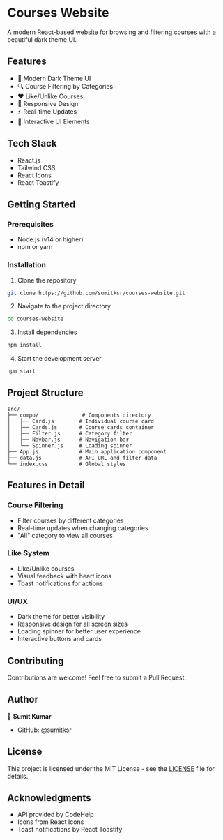 # Courses Website

A modern React-based website for browsing and filtering courses with a beautiful dark theme UI.

## Features

- 🎨 Modern Dark Theme UI
- 🔍 Course Filtering by Categories
- ❤️ Like/Unlike Courses
- 📱 Responsive Design
- ⚡ Real-time Updates
- 🎯 Interactive UI Elements

## Tech Stack

- React.js
- Tailwind CSS
- React Icons
- React Toastify

## Getting Started

### Prerequisites

- Node.js (v14 or higher)
- npm or yarn

### Installation

1. Clone the repository
```bash
git clone https://github.com/sumitksr/courses-website.git
```

2. Navigate to the project directory
```bash
cd courses-website
```

3. Install dependencies
```bash
npm install
```

4. Start the development server
```bash
npm start
```

## Project Structure

```
src/
├── compo/              # Components directory
│   ├── Card.js        # Individual course card
│   ├── Cards.js       # Course cards container
│   ├── Filter.js      # Category filter
│   ├── Navbar.js      # Navigation bar
│   └── Spinner.js     # Loading spinner
├── App.js             # Main application component
├── data.js            # API URL and filter data
└── index.css          # Global styles
```

## Features in Detail

### Course Filtering
- Filter courses by different categories
- Real-time updates when changing categories
- "All" category to view all courses

### Like System
- Like/Unlike courses
- Visual feedback with heart icons
- Toast notifications for actions

### UI/UX
- Dark theme for better visibility
- Responsive design for all screen sizes
- Loading spinner for better user experience
- Interactive buttons and cards

## Contributing

Contributions are welcome! Feel free to submit a Pull Request.

## Author

👤 **Sumit Kumar**
- GitHub: [@sumitksr](https://github.com/sumitksr)

## License

This project is licensed under the MIT License - see the [LICENSE](LICENSE) file for details.

## Acknowledgments

- API provided by CodeHelp
- Icons from React Icons
- Toast notifications by React Toastify 